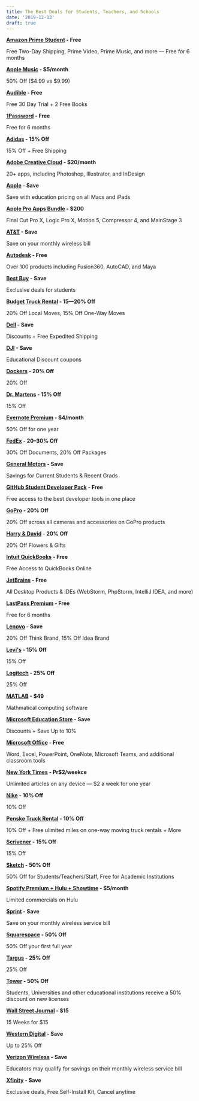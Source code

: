 ```yaml
---
title: The Best Deals for Students, Teachers, and Schools
date: '2019-12-13'
draft: true
---
```


**[Amazon Prime Student](http://www.amazon.com/gp/student/signup/info?tag=edudealsclub-20) - Free**

Free Two-Day Shipping, Prime Video, Prime Music, and more — Free for 6 months

**[Apple Music](https://itunes.apple.com/subscribe?app=music&at=11l7ss) - $5/month**

50% Off ($4.99 vs $9.99)

**[Audible](https://amzn.com/B00NB86OYE/?tag=edudealsclub-20) - Free**

Free 30 Day Trial + 2 Free Books

**[1Password](https://www.studentappcentre.com/discounts/1password) - Free**

Free for 6 months

**[Adidas](https://www.adidas.com/us/students) - 15% Off**

15% Off + Free Shipping

**[Adobe Creative Cloud](https://www.adobe.com/creativecloud/buy/students.html) - $20/month**

20+ apps, including Photoshop, Illustrator, and InDesign

**[Apple](https://www.apple.com/us-hed/shop) - Save**

Save with education pricing on all Macs and iPads

**[Apple Pro Apps Bundle](https://www.apple.com/us-hed/shop/product/BMGE2Z/A/pro-apps-bundle-for-education) - $200**

Final Cut Pro X, Logic Pro X, Motion 5, Compressor 4, and MainStage 3

**[AT&T](https://www.att.com/shop/wireless/iru-check-for-discount.html) - Save**

Save on your monthly wireless bill

**[Autodesk](#) - Free**

Over 100 products including Fusion360, AutoCAD, and Maya

**[Best Buy](https://www.bestbuy.com/site/back-to-school/college-student-deals/pcmcat276200050000.c?id=pcmcat276200050000&ref=212&loc=BM01&ds_rl=1266837&ds_rl=1268709&ds_rl=1266837&gclid=Cj0KCQjwwODlBRDuARIsAMy_28XyfHpERrFrqYJfknm1rPq_6STqJDhniJWL_KLdXQoREvw9Ug3KFxAaApXZEALw_wcB&gclsrc=aw.ds) - Save**

Exclusive deals for students

**[Budget Truck Rental](https://www.budgettruck.com/deals/student-discounts) - 15—20% Off**

20% Off Local Moves, 15% Off One-Way Moves

**[Dell](https://www.dell.com/en-us/learn/purchaseprogram/university) - Save**

Discounts + Free Expedited Shipping

**[DJI](https://store.dji.com/education) - Save**

Educational Discount coupons

**[Dockers](https://www.dockers.com/ES/en/cms/unidays) - 20% Off**

20% Off

**[Dr. Martens](https://www.drmartens.com/us/en/students) - 15% Off**

15% Off

**[Evernote Premium](https://evernote.com/students) - $4/month**

50% Off for one year

**[FedEx](http://www.fedex.com/kr_english/about/local/currentattractions/sdc.html) - 20–30% Off**

30% Off Documents, 20% Off Packages

**[General Motors](https://www.gmcollegediscount.com/) - Save**

Savings for Current Students & Recent Grads

**[GitHub Student Developer Pack](https://education.github.com/pack) - Free**

Free access to the best developer tools in one place

**[GoPro](https://gopro.com/student-discount) - 20% Off**

20% Off across all cameras and accessories on GoPro products

**[Harry & David](https://www.harryanddavid.com/student-discount) - 20% Off**

20% Off Flowers & Gifts

**[Intuit QuickBooks](https://www.intuit.com/partners/education-program/registration/) - Free**

Free Access to QuickBooks Online

**[JetBrains](https://www.jetbrains.com/student/) - Free**

All Desktop Products & IDEs (WebStorm, PhpStorm, IntelliJ IDEA, and more)

**[LastPass Premium](https://lastpass.com/edupromo.php) - Free**

Free for 6 months

**[Lenovo](https://www.lenovo.com/us/en/landingpage/students-and-teachers/) - Save**

20% Off Think Brand, 15% Off Idea Brand

**[Levi's](https://www.levi.com/US/en_US/cms/unidays) - 15% Off**

15% Off

**[Logitech](https://www.logitech.com/en-us/promo/student-discount.html) - 25% Off**

25% Off

**[MATLAB](https://www.mathworks.com/academia/student_version.html) - $49**

Mathmatical computing software

**[Microsoft Education Store](https://www.microsoft.com/en-us/store/b/education) - Save**

Discounts + Save Up to 10%

**[Microsoft Office](https://products.office.com/en-us/student/office-in-education) - Free**

Word, Excel, PowerPoint, OneNote, Microsoft Teams, and additional classroom tools

**[New York Times](https://www.nytimes.com/subscription?campaignId=6YYW8) - Pr$2/weekce**

Unlimited articles on any device — $2 a week for one year

**[Nike](https://www.nike.com/us/en_us/c/help/student-discount) - 10% Off**

10% Off

**[Penske Truck Rental](https://www.pensketruckrental.com/discounts/college/) - 10% Off**

10% Off + Free ulimited miles on one-way moving truck rentals + More

**[Scrivener](https://www.studentappcentre.com/discounts/scrivener) - 15% Off**

15% Off

**[Sketch](https://www.sketch.com/store/edu/) - 50% Off**

50% Off for Students/Teachers/Staff, Free for Academic Institutions

**[Spotify Premium + Hulu + Showtime](https://www.spotify.com/us/student/) - $5/month**

Limited commercials on Hulu

**[Sprint](https://businesssolutions.sprint.com/save) - Save**

Save on your monthly wireless service bill

**[Squarespace](https://www.squarespace.com/students/) - 50% Off**

50% Off your first full year

**[Targus](https://us.targus.com/pages/education-discount) - 25% Off**

25% Off

**[Tower](https://www.git-tower.com/help/general/account/faq/student-discount) - 50% Off**

Students, Universities and other educational institutions receive a 50% discount on new licenses

**[Wall Street Journal](https://store.wsj.com/v2/shop/US/US/60616004?inttrackingCode=aaqntpz8&icid=WSJ_ON_NA_ACQ_DSM%2F) - $15**

15 Weeks for $15

**[Western Digital](https://www.wd.com/shop/education-store.html) - Save**

Up to 25% Off

**[Verizon Wireless](https://www.verizonwireless.com/discount-program/) - Save**

Educators may qualify for savings on their monthly wireless service bill

**[Xfinity](https://www.xfinity.com/student) - Save**

Exclusive deals, Free Self-Install Kit, Cancel anytime
